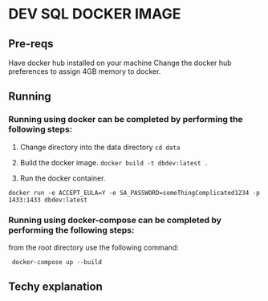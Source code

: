 # DEV SQL DOCKER IMAGE

## Pre-reqs
Have docker hub installed on your machine
Change the docker hub preferences to assign 4GB memory to docker.

## Running

### Running using docker can be completed by performing the following steps:
1. Change directory into the data directory
``` cd data ```

2. Build the docker image.
``` docker build -t dbdev:latest . ```

3. Run the docker container.

``` docker run -e ACCEPT_EULA=Y -e SA_PASSWORD=someThingComplicated1234 -p 1433:1433 dbdev:latest ```

### Running using docker-compose can be completed by performing the following steps:

from the root directory use the following command:

``` docker-compose up --build```

## Techy explanation

